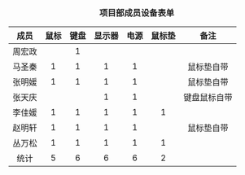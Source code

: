 ### <center> 项目部成员设备表单 </center>
成员| 鼠标 | 键盘 | 显示器 | 电源 | 鼠标垫 | 备注 |
:-: | :-: | :-: | :-: | :-: | :-: | :-: |
周宏政 |  | 1 | |  | |	
马圣秦   | 1 | 1 | 1 | 1 |  |	鼠标垫自带
张明媛 | 1 | 1 | 1 | 1 |  |	鼠标垫自带
张天庆 |   |   | 1 | 1 |   |	键盘鼠标自带
李佳媛 | 1  | 1  | 1 | 1 | 1  |	
赵明轩 | 1  | 1  | 1 | 1 |   |	鼠标垫自带
丛万松 | 1|1|1|1|1|
统计   | 5 | 6	| 6	| 6 |   2   |	
